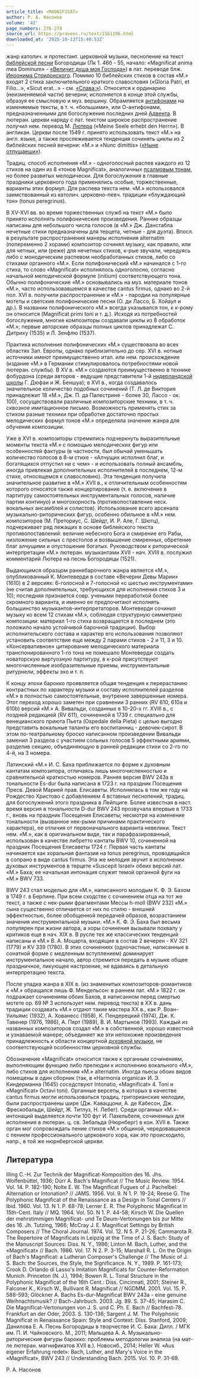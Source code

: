 ```yaml
---
article_title: «MAGNIFICAT»
author: Р. А. Насонов
volume: '42'
page_numbers: 276-278
source_url: https://pravenc.ru/text/2561196.html
downloaded_at: '2025-10-13T15:40:53Z'
---
```


жанр католич. и протестант. церковной музыки, песнопение на текст [библейской песни](<https://pravenc.ru/text/библейской песни.html>) Богородицы (Лк 1. 46б - 55, начало: «Magnificat anima mea Dominum» - [«Величит душа моя Господа»](<https://pravenc.ru/text/ Величит душа моя Господа .html>)) в лат. переводе блж. [Иеронима Стридонского](<https://pravenc.ru/text/Иероним Стридонский.html>). Помимо 10 библейских стихов в состав «М.» входят 2 стиха заключительного краткого славословия («Gloria Patri, et Filio...», «Sicut erat...» - см. [«Слава:»](<https://pravenc.ru/text/ Славаx3a .html>)). Относится к ординарию (неизменяемой части) вечерни; исполняется в конце этой службы, образуя ее смысловую и муз. вершину. Обрамляется [антифонами](https://pravenc.ru/text/антифонами.html) на изменяемые тексты, в т. ч. «большими», или О-антифонами, предназначенными для богослужения последних дней [Адвента](https://pravenc.ru/text/Адвент.html). В лютеран. церкви наряду с лат. текстом широкое распространение получил нем. перевод М. [Лютера](https://pravenc.ru/text/Лютер.html) («Meine Seele erhebt den Herrn»). В англикан. Церкви после 1549 г. принято использовать текст «М.» на англ. языке, а также прослеживается тенденция сочинять циклы из 2 библейских песней вечерни: «М.» и «Nunc dimittis» ([«Ныне отпущаеши»](<https://pravenc.ru/text/ Ныне отпущаеши .html>)).

Традиц. способ исполнения «М.» - одноголосный распев каждого из 12 стихов на один из 8 «тонов Мagnificat», аналогичных [псалмовым тонам](<https://pravenc.ru/text/псалмовым тонам.html>), но более развитых мелодически. Для богослужения в главные праздники церковного года применялись особые, торжественные, варианты этих формул. Для распева текста нем. «М.» использовался заимствованный из католич. церковно-певч. традиции «блуждающий тон» (tonus peregrinus).

В XV-XVI вв. во время торжественных служб на текст «М.» было принято исполнять полифонические произведения. Ранние образцы написаны для небольшого числа голосов (в «М.» Дж. Данстабла нечетные стихи предназначены для терцета, четные - для дуэта). Впосл. в результате распространения манеры исполнения alternatim (попеременно 2 хорами) композитор сочинял музыку, как правило, или для четных, или (реже) для нечетных стихов, к-рые звучали, чередуясь либо с монодическим распевом необработанных стихов, либо со стихами органного «М.». Если полифонический «М.» начинался с 1-го стиха, то слово «Magnificat» исполнялось одноголосно, согласно начальной мелодической формуле (initium) соответствующего тона. Обычно полифонические «М.» основывались на муз. материале тонов «М.», часто использовавшемся в качестве cantus firmus, однако во 2-й пол. XVI в. получили распространение и «М.» - пародии на популярные мотеты и светские полифонические песни (О. ди Лассо, Б. Хойаул и др.). В названии полифонического «М.» всегда указывался тон, к к-рому он относится (Magnificat primi toni и т. д.). Исходя из потребностей богослужения, многие композиторы создавали циклы из 8 обработок «М.»; первые авторские образцы полных циклов принадлежат С. Дитриху (1535) и Л. Зенфлю (1537).

Практика исполнения полифонических «М.» существовала во всех областях Зап. Европы, однако приблизительно до сер. XVI в. нотные источники имеют преимущественно итал. или нем. происхождение (издание «М.» в Германии стимулировалось потребностями новой лютеран. службы). В XV в. «М.» создаются преимущественно в технике фобурдона (среди авторов - ведущие представители 1-й [нидерландской школы](<https://pravenc.ru/text/нидерландской школы.html>) Г. Дюфаи и Ж. Беншуа); в XVI в., когда создавалось значительное количество подобных сочинений (Т. Л. де Виктория принадлежит 18 «М.», Дж. П. да Палестрине - более 30, Лассо - ок. 100), сосуществовали различные композиторские техники, в т. ч. сквозное имитационное письмо. Возможность применять стих за стихом разные техники при обработке достаточно простых мелодических формул тонов «М.» определяла значение жанра для обучения композиции.

Уже в XVI в. композиторы стремились подчеркнуть выразительные моменты текста «М.» с помощью мелодических фигур или особенностей фактуры (в частности, был обычай уменьшать количество голосов в 8-м стихе - «Алчущих исполнил благ, и богатящихся отпустил ни с чем» - и использовать полный ансамбль, иногда привлекая дополнительных исполнителей в последнем, 12-м стихе, относящемся к славословию). Эта тенденция получила значительное развитие в «М.» XVII в., к отличительным особенностям которого относятся также концертирование (т. е. включение в партитуру самостоятельных инструментальных голосов, наличие партии континуо) и многохорность (противопоставление неск. вокальных ансамблей и солистов). Использование всего арсенала музыкально-риторических фигур, особенно обильное в «М.» нем. композиторов (М. Преториус, С. Шейдт, И. Р. Але, Г. Шютц), подчеркивает ряд лежащих в основе библейского текста противопоставлений: величие небесного Бога и смирение его Рабы, низложение сильных с престолов и возвышение смиренных, обретение благ алчущими и опустошение богатых. Руководством к риторической интерпретации «М.» лютеран. музыкантами XVII - нач. XVIII в. послужил комментарий Лютера на песнь Богородицы (1521).

Выдающимся образцом раннебарочного жанра является «М.», опубликованный К. Монтеверди в составе «Вечерни Девы Марии» (1610) в 2 версиях: 6-голосной и 7-голосной «с шестью инструментами» (не считая дополнительных, требующихся для исполнения стихов 3 и 10); последняя признается совр. учеными переработкой более скромного варианта, и именно ее предпочитают исполнять большинство музыкантов-интерпретаторов. Монтеверди сочинил музыку ко всем 12 стихам «М.», соблюдая структурную симметрию композиции: материал 1-го стиха возвращается в последнем (это положило начало устойчивой барочной традиции). Выбор исполнительского состава и характер его использования позволяют установить соответствие еще между 2 парами стихов - 2 и 11, 3 и 10. «Консервативное» цитирование мелодического материала транспонированного 1-го тона не помешало Монтеверди создать новаторскую виртуозную партитуру, в к-рой присутствуют многочисленные изобразительные приемы, инструментальные ритурнели, эффекты эхо и т. п.

К концу эпохи барокко проявляется общая тенденция к перерастанию контрастных по характеру музыки и составу исполнителей разделов «М.» в полностью самостоятельные, внутренне завершенные номера. Этот переход хорошо заметен при сравнении 3 ранних (RV 610, 610a и 610b) версий «М.» А. Вивальди, созданных в 10-20-х гг. XVIII в., с поздней редакцией (RV 611), сочиненной в 1739 г. специально для венецианского приюта Пьета (Ospedale della Pietа) с целью выгодно представить вокальные таланты его воспитанниц - девочек-сирот. В этом по-театральному броско написанном произведении Вивальди заменил 3 раздела с участием сольных голосов 5 эффектными ариями, разделив секцию, объединяющую в ранней редакции стихи со 2-го по 4-й, на 3 номера.

Латинский «М.» И. С. Баха приближается по форме к духовным кантатам композитора, отличаясь лишь многочисленностью и сравнительной краткостью номеров. Ранняя версия BWV 243a в тональности Es-dur была написана в 1723 г. на праздник Посещения Пресв. Девой Марией прав. Елиcаветы. Исполнялась в том же году на Рождество Христово с добавлением 4 вставных песнопений, традиц. для богослужений этого праздника в Лейпциге. Более известная в наст. время версия в тональности D-dur BWV 243 прозвучала впервые в 1733 г., вновь на праздник Посещения Елиcаветы; несмотря на изменение тональности (вызванное нек-рыми причинами практического характера), ее отличия от первоначального варианта невелики. Текст нем. «М.», как в оригинальном виде, так и парафразированный, использован в качестве либретто кантаты BWV 10, сочиненной на праздник Посещения Елисаветы 1724 г. Первая часть кантаты начинается как хоральная фантазия на tonus peregrinus, проводящийся в сопрано в виде cantus firmus. Эта же мелодия звучит в исполнении духовых инструментов в терцете «Suscepit Israel» обеих версий лат. «М.» Баха; ее начальная интонация служит темой органной фуги на «М.» BWV 733.

BWV 243 стал моделью для «М.», написанного молодым К. Ф. Э. Бахом в 1749 г. в Берлине. При всем сходстве с сочинением отца на тот же текст, а также с нек-рыми фрагментами Мессы h-moll (BWV 232) «М.» сына существенно отличается от них по стилю - внешней эффектностью, более обобщенной передачей образов, возрастанием значения инструментальной музыки. «М.» К. Ф. Э. Баха был весьма популярен при жизни автора, а хоры сочинения вызывали похвалу у критиков еще в нач. XIX в. В русле тех же классических тенденций написаны и «М.» В. А. Моцарта, входящие в состав 2 вечерен - KV 321 (1779) и KV 339 (1780). В этих сочинениях (одночастные, написанные в сонатной форме с медленным вступлением) доминирует инструментальное начало, автор стремится передать в музыке общее праздничное, ликующее настроение, не вдаваясь в детальную интерпретацию текста.

После упадка жанра в XIX в. (из знаменитых композиторов-романтиков к «М.» обращался лишь Ф. Мендельсон: в раннем лат. «М.» 1822 г. он подражает сочинениям обоих Бахов, в написанном перед смертью мотете op. 69 № 3 использует нем. перевод текста) в XX в. дань традиции создавать «М.» отдают такие мастера XX в., как Р. Воан-Уильямс (1932), А. Хованесс (1958), К. Пендерецкий (1974), Дж. К. Тавенер (1976, 1986), А. Пярт (1989), В. И. Мартынов (1993). Каждый из названных композиторов создал «М.» в собственной, хорошо известной и узнаваемой манере; объединяет же эти непохожие произведения принадлежность к области концертной [духовной музыки](<https://pravenc.ru/text/духовной музыки.html>), не соответствующей особенностям церковной службы.

Обозначение «Magnificat» относится также к органным сочинениям, выполняющим функцию либо прелюдии к исполнению вокального «М.», либо стихов для исполнения «М.» alternatim. Иногда пьесы обоих видов помещены в один сборник (так, в «Harmonia organica» И. Э. Киндерманна (1645) соседствуют Intonatio, «Magnificat» 4. Toni и «Magnificat» Octavi toni). Органные версеты, в которых в качестве cantus firmus могли использоваться традиц. григорианские мелодии, были распространены шире (Дж. Каваццони, А. де Кабесон, Дж. Фрескобальди, Шейдт, Ж. Титлуз, Н. Лебег). Среди органных «М.»-интонаций выделяется почти 100 фуг И. Пахельбеля, сочиненных для исполнения в лютеран. ц. св. Зебальда (Нюрнберг) в кон. XVII в. Также орган мог сопровождать пение стихов «М.» общиной, чередовавшееся с пением профессионального церковного хора, как это происходило, напр., в той же нюрнбергской церкви.

## Литература

Illing C.-H. Zur Technik der Magnificat-Komposition des 16. Jhs. Wolfenbüttel, 1936; Dürr A. Bach's Magnificat // The Music Review. 1954. Vol. 14. P. 182-190; Nolte E. W. The Magnificat Fugues of J. Pachelbel: Alternation or Intonation? // JAMS. 1956. Vol. 9. N 1. P. 19-24; Reese G. The Polyphonic Magnificat of the Renaissance as a Design in Tonal Centers // Ibid. 1960. Vol. 13. N 1. P. 68-78; Lerner E. R. The Polyphonic Magnificat in 15th-Cent. Italy // MQ. 1964. Vol. 50. N 1. P. 44-58; Kirsch W. Die Quellen der mehrstimmigen Magnificat- und Te Deum-Vertonungen bis zur Mitte des 16. Jh. Tutzing, 1966; McCray J. E. Magnificat Settings by British Composers // The Choral Journal. 1974. Vol. 12. N 5. P. 21-26; Cammarota R. The Repertoire of Magnificats in Leipzig at the Time of J. S. Bach: Study of the Manuscript Sources: Diss. N. Y., 1986; Linton M. Bach, Luther, and the «Magnificat» // Bach. 1986. Vol. 17. N 2. P. 3-15; Marshall R. L. On the Origin of Bach's Magnificat: a Lutheran Composer's Challenge // The Music of J. S. Bach: the Sources, the Style, the Significance. N. Y., 1989. P. 161-173; Crook D. Orlando di Lasso's Imitation Magnificats for Counter-Reformation Munich. Princeton (N. J.), 1994; Bowen R. L. Tonal Structure in the Polyphonic Magnificat of the 16th Cent.: Diss. Cincinnati, 2001; Steiner R., Falconer K., Kirsch W., Bullivant R. Magnificat // NGDMM. 2001. Vol. 15. P. 588-593; Glöckner A. Bachs Es-dur-Magnificat BWV 243a - eine genuine Weihnachtsmusik? // Bach-Jahrbuch. 2003. Jg. 89. S. 37-45; Harasim C. Die Magnificat-Vertonungen von J. S. und C. Ph. E. Bach // Bachfest-78. Frankfurt an der Oder, 2003. S. 130-136; Sargent J. M. The Polyphonic Magnificat in Renaissance Spain: Style and Context: Diss. Stanford, 2009; Данилова Е. А. Песнь Богородицы в творчестве И. С. Баха: Дипл. / МГК им. П. И. Чайковского. М., 2011; Мальцева А. А. Музыкально-риторические фигуры барокко: проблемы методологии анализа (на мат-ле лютеран. магнификатов XVII в.). Новосиб., 2014; Heller W. «Aus eigener Erfahrung redet»: Bach, Luther, and Mary's Voice in the «Magnificat», BWV 243 // Understanding Bach. 2015. Vol. 10. P. 31-69.

Р. А. Насонов
